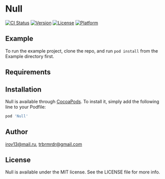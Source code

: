 # Null

[![CI Status](https://img.shields.io/travis/trbrmrdr@gmail.com/Null.svg?style=flat)](https://travis-ci.org/trbrmrdr@gmail.com/Null)
[![Version](https://img.shields.io/cocoapods/v/Null.svg?style=flat)](https://cocoapods.org/pods/Null)
[![License](https://img.shields.io/cocoapods/l/Null.svg?style=flat)](https://cocoapods.org/pods/Null)
[![Platform](https://img.shields.io/cocoapods/p/Null.svg?style=flat)](https://cocoapods.org/pods/Null)

## Example

To run the example project, clone the repo, and run `pod install` from the Example directory first.

## Requirements

## Installation

Null is available through [CocoaPods](https://cocoapods.org). To install
it, simply add the following line to your Podfile:

```ruby
pod 'Null'
```

## Author

irov13@mail.ru, trbrmrdr@gmail.com

## License

Null is available under the MIT license. See the LICENSE file for more info.
